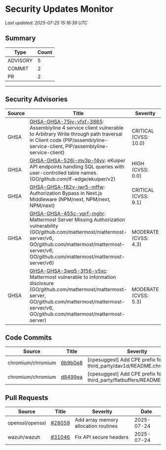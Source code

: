 # Security Updates Monitor

*Last updated: 2025-07-25 15:16:39 UTC*

## Summary
| Type | Count |
|------|-------|
| ADVISORY | 5 |
| COMMIT | 2 |
| PR | 2 |

---

## Security Advisories

| Source | Title | Severity | Date |
|--------|-------|----------|------|
| GHSA | [GHSA-GHSA-75jv-vfxf-3865](https://github.com/advisories/GHSA-75jv-vfxf-3865): Assemblyline 4 service client vulnerable to Arbitrary Write through path traversal in Client code  (PIP/assemblyline-service-client, PIP/assemblyline-service-client) | CRITICAL (CVSS: 10.0) | 2025-07-25 |
| GHSA | [GHSA-GHSA-526j-mv3p-f4vv](https://github.com/advisories/GHSA-526j-mv3p-f4vv): eKuiper API endpoints handling SQL queries with user-controlled table names.  (GO/github.com/lf-edge/ekuiper/v2) | HIGH (CVSS: 0.0) | 2025-07-24 |
| GHSA | [GHSA-GHSA-f82v-jwr5-mffw](https://github.com/advisories/GHSA-f82v-jwr5-mffw): Authorization Bypass in Next.js Middleware (NPM/next, NPM/next, NPM/next) | CRITICAL (CVSS: 9.1) | 2025-03-21 |
| GHSA | [GHSA-GHSA-455c-vqrf-mghr](https://github.com/advisories/GHSA-455c-vqrf-mghr): Mattermost Server Missing Authorization vulnerability (GO/github.com/mattermost/mattermost-server/v6, GO/github.com/mattermost/mattermost-server/v6, GO/github.com/mattermost/mattermost-server/v6) | MODERATE (CVSS: 4.3) | 2023-06-16 |
| GHSA | [GHSA-GHSA-3wq5-3f56-v5xc](https://github.com/advisories/GHSA-3wq5-3f56-v5xc): Mattermost vulnerable to information disclosure (GO/github.com/mattermost/mattermost-server, GO/github.com/mattermost/mattermost-server/v6, GO/github.com/mattermost/mattermost-server) | MODERATE (CVSS: 5.3) | 2023-03-31 |

## Code Commits

| Source | Title | Severity | Date |
|--------|-------|----------|------|
| chromium/chromium | [6b9b0e8](https://github.com/chromium/chromium/commit/6b9b0e883484f4b4e910b89b41a931193bc47658) | [cpesuggest] Add CPE prefix for third_party/dav1d/README.chromium. | 2025-07-25 |
| chromium/chromium | [d8499ea](https://github.com/chromium/chromium/commit/d8499ead5dd7eda0b87688fe63e8a122d041ba35) | [cpesuggest] Add CPE prefix for third_party/flatbuffers/README.chromium. | 2025-07-24 |

## Pull Requests

| Source | Title | Severity | Date |
|--------|-------|----------|------|
| openssl/openssl | [#28059](https://github.com/openssl/openssl/pull/28059) | Add array memory allocation routines | 2025-07-24 |
| wazuh/wazuh | [#31046](https://github.com/wazuh/wazuh/pull/31046) | Fix API secure headers | 2025-07-24 |

